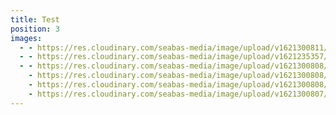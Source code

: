 ```yaml
---
title: Test
position: 3
images:
  - - https://res.cloudinary.com/seabas-media/image/upload/v1621300811/gallery/Creative/IMG_4286_dli9vz.jpg
  - - https://res.cloudinary.com/seabas-media/image/upload/v1621235357/gallery/Creative/IMG_7266_jkqqel.jpg
  - - https://res.cloudinary.com/seabas-media/image/upload/v1621300808/gallery/Creative/IMG_7270_q25t6l.jpg
    - https://res.cloudinary.com/seabas-media/image/upload/v1621300808/gallery/Creative/DSC00092_x4y6tp.jpg
    - https://res.cloudinary.com/seabas-media/image/upload/v1621300808/gallery/Creative/IMG_2438-Edit_bwdbjq.jpg
    - https://res.cloudinary.com/seabas-media/image/upload/v1621300807/gallery/Creative/IMG_4404_tbuofn.jpg
---
```

